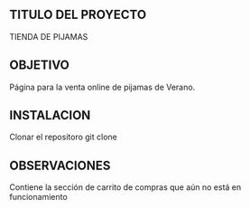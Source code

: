 ## TITULO DEL PROYECTO
TIENDA DE PIJAMAS

## OBJETIVO
Página para la venta online de pijamas de Verano.

## INSTALACION
Clonar el repositoro
git clone 

## OBSERVACIONES
Contiene la sección de carrito de compras que aún no está en funcionamiento
